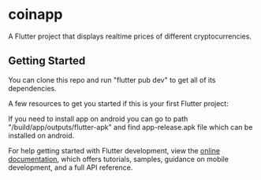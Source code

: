 # coinapp

A Flutter project that displays realtime prices  of different cryptocurrencies.

## Getting Started

You can clone this repo and run "flutter pub dev" to get all of its dependencies.

A few resources to get you started if this is your first Flutter project:

If you need to install app on android you can go to path "/build/app/outputs/flutter-apk" and find app-release.apk file which can be installed on android.

For help getting started with Flutter development, view the
[online documentation](https://docs.flutter.dev/), which offers tutorials,
samples, guidance on mobile development, and a full API reference.
